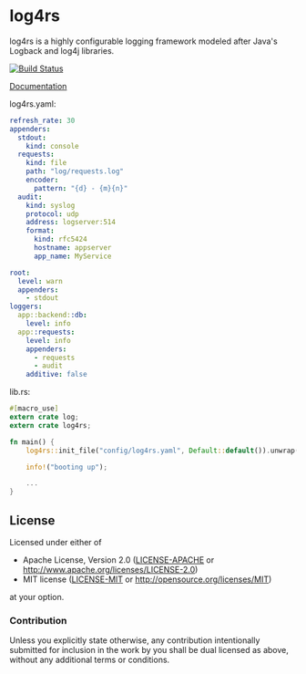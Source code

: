 # log4rs

log4rs is a highly configurable logging framework modeled after Java's Logback
and log4j libraries.

[![Build Status](https://travis-ci.org/sfackler/log4rs.svg?branch=master)](https://travis-ci.org/sfackler/log4rs)

[Documentation](https://sfackler.github.io/log4rs/doc/v0.4.8/log4rs)

log4rs.yaml:
```yaml
refresh_rate: 30
appenders:
  stdout:
    kind: console
  requests:
    kind: file
    path: "log/requests.log"
    encoder:
      pattern: "{d} - {m}{n}"
  audit:
    kind: syslog
    protocol: udp
    address: logserver:514
    format:
      kind: rfc5424
      hostname: appserver
      app_name: MyService

root:
  level: warn
  appenders:
    - stdout
loggers:
  app::backend::db:
    level: info
  app::requests:
    level: info
    appenders:
      - requests
      - audit
    additive: false
```

lib.rs:
```rust
#[macro_use]
extern crate log;
extern crate log4rs;

fn main() {
    log4rs::init_file("config/log4rs.yaml", Default::default()).unwrap();

    info!("booting up");

    ...
}
```

## License

Licensed under either of
 * Apache License, Version 2.0 ([LICENSE-APACHE](LICENSE-APACHE) or http://www.apache.org/licenses/LICENSE-2.0)
 * MIT license ([LICENSE-MIT](LICENSE-MIT) or http://opensource.org/licenses/MIT)

at your option.

### Contribution

Unless you explicitly state otherwise, any contribution intentionally submitted
for inclusion in the work by you shall be dual licensed as above, without any
additional terms or conditions.
